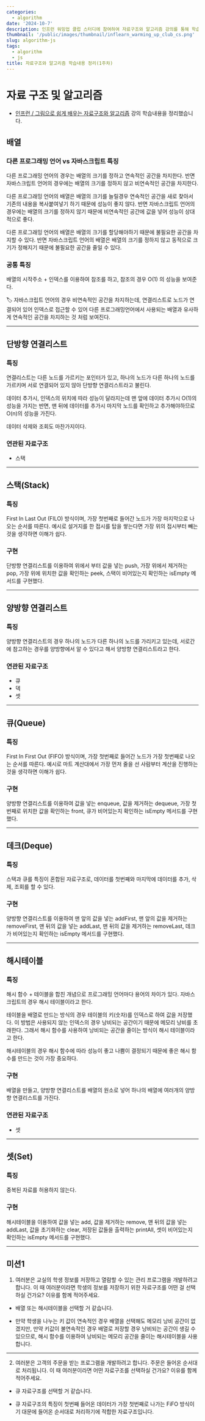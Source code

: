 ```yaml
---
categories:
  - algorithm
date: '2024-10-7'
description: 인프런 워밍업 클럽 스터디에 참여하여 자료구조와 알고리즘 강의를 통해 학습한 내용을 정리했습니다.
thumbnail: '/public/images/thumbnail/inflearn_warming_up_club_cs.png'
slug: algorithm-js
tags:
  - algorithm
  - js
title: 자료구조와 알고리즘 학습내용 정리(1주차)
---
```


# 자료 구조 및 알고리즘

- [인프런 / 그림으로 쉽게 배우는 자료구조와 알고리즘](https://www.inflearn.com/course/자료구조-알고리즘-기본) 강의 학습내용을 정리했습니다.

## 배열

### 다른 프로그래밍 언어 vs 자바스크립트 특징

다른 프로그래밍 언어의 경우는 배열의 크기를 정하고 연속적인 공간을 차지한다. 반면 자바스크립트 언어의 경우에는 배열의 크기를 정하지 않고 비연속적인 공간을 차지한다.

다른 프로그래밍 언어의 배열은 배열의 크기를 늘릴경우 연속적인 공간을 새로 찾아서 기존의 내용을 복사붙여넣기 하기 때문에 성능이 좋지 않다. 반면 자바스크립트 언어의 경우에는 배열의 크기를 정하지 않기 때문에 비연속적인 공간에 값을 넣어 성능이 상대적으로 좋다.

다른 프로그래밍 언어의 배열은 배열의 크기를 할당해야하기 때문에 불필요한 공간을 차지할 수 있다. 반면 자바스크립트 언어의 배열은 배열의 크기를 정하지 않고 동적으로 크기가 정해지기 때문에 불필요한 공간을 줄일 수 있다.

### 공통 특징

배열의 시작주소 + 인덱스를 이용하여 참조를 하고, 참조의 경우 O(1) 의 성능을 보여준다.

🏷 자바스크립트 언어의 경우 비연속적인 공간을 차지하는데, 연결리스트로 노드가 연결되어 있어 인덱스로 접근할 수 있어 다른 프로그래밍언어에서 사용되는 배열과 유사하게 연속적인 공간을 차지하는 것 처럼 보여진다.

---

## 단방향 연결리스트

### 특징

연결리스트는 다른 노드를 가르키는 포인터가 있고, 하나의 노드가 다른 하나의 노드를 가르키며 서로 연결되어 있지 않아 단방향 연결리스트라고 불린다.

데이터 추가시, 인덱스의 위치에 따라 성능이 달라지는데 맨 앞에 데이터 추가시 O(1)의 성능을 가지는 반면, 맨 뒤에 데이터를 추가시 마지막 노드를 확인하고 추가해야하므로 O(n)의 성능을 가진다.

데이터 삭제와 조회도 마찬가지이다.

### 연관된 자료구조

- 스택

---

## 스택(Stack)

### 특징

First In Last Out (FILO) 방식이며, 가장 첫번째로 들어간 노드가 가장 마지막으로 나오는 순서를 따른다. 예시로 설거지를 한 접시를 탑을 쌓는다면 가장 위의 접시부터 빼는 것을 생각하면 이해가 쉽다.

### 구현

단방향 연결리스트를 이용하여 위에서 부터 값을 넣는 push, 가장 위에서 제거하는 pop, 가장 위에 위치한 값을 확인하는 peek, 스택이 비어있는지 확인하는 isEmpty 메서드를 구현했다.

---

## 양방향 연결리스트

### 특징

양방향 연결리스트의 경우 하나의 노드가 다른 하나의 노드를 가리키고 있는데, 서로간에 참고하는 경우를 양방향에서 알 수 있다고 해서 양방향 연결리스트라고 한다.

### 연관된 자료구조

- 큐
- 덱
- 셋

---

## 큐(Queue)

### 특징

First In First Out (FIFO) 방식이며, 가장 첫번째로 들어간 노드가 가장 첫번째로 나오는 순서를 따른다. 예시로 마트 계산대에서 가장 먼저 줄을 선 사람부터 계산을 진행하는 것을 생각하면 이해가 쉽다.

### 구현

양방향 연결리스트를 이용하여 값을 넣는 enqueue, 값을 제거하는 dequeue, 가장 첫번째로 위치한 값을 확인하는 front, 큐가 비어있는지 확인하는 isEmpty 메서드를 구현했다.

---

## 데크(Deque)

### 특징

스택과 큐를 특징이 혼합된 자료구조로, 데이터를 첫번째와 마지막에 데이터를 추가, 삭제, 조회를 할 수 있다.

### 구현

양방향 연결리스트를 이용하여 맨 앞의 값을 넣는 addFirst, 맨 앞의 값을 제거하는 removeFirst, 맨 뒤의 값을 넣는 addLast, 맨 뒤의 값을 제거하는 removeLast, 데크가 비어있는지 확인하는 isEmpty 메서드를 구현했다.

---

## 해시테이블

### 특징

해시 함수 + 테이블을 합친 개념으로 프로그래밍 언어마다 용어의 차이가 있다. 자바스크립트의 경우 해시 테이블이라고 한다.

테이블을 배열로 만드는 방식의 경우 테이블의 키(숫자)를 인덱스로 하여 값을 저장했다. 이 방법은 사용되지 않는 인덱스의 경우 낭비되는 공간이기 때문에 메모리 낭비를 초래한다. 그래서 해시 함수를 사용하여 낭비되는 공간을 줄이는 방식이 해시 테이블이라고 한다.

해시테이블의 경우 해시 함수에 따라 성능이 좋고 나쁨이 결정되기 때문에 좋은 해시 함수를 만드는 것이 가장 중요하다.

### 구현

배열을 만들고, 양방향 연결리스트를 배열의 원소로 넣어 하나의 배열에 여러개의 양방향 연결리스트를 가진다.

### 연관된 자료구조

- 셋

---

## 셋(Set)

### 특징

중복된 자료를 허용하지 않는다.

### 구현

해시테이블을 이용하여 값을 넣는 add, 값을 제거하는 remove, 맨 뒤의 값을 넣는 addLast, 값을 초기화하는 clear, 저장된 값들을 출력하는 printAll, 셋이 비어있는지 확인하는 isEmpty 메서드를 구현했다.

---

## 미션1

1. 여러분은 교실의 학생 정보를 저장하고 열람할 수 있는 관리 프로그램을 개발하려고 합니다. 이 때 여러분이라면 학생의 정보를 저장하기 위한 자료구조를 어떤 걸 선택하실 건가요? 이유를 함께 적어주세요.

- 배열 또는 해시테이블을 선택할 거 같습니다.

- 만약 학생을 나누는 키 값이 연속적인 경우 배열을 선택해도 메모리 낭비 공간이 없겠지만, 만약 키값이 불연속적인 경우 배열로 저장할 경우 낭비되는 공간이 생길 수 있으므로, 해시 함수를 이용하여 낭비되는 메모리 공간을 줄이는 해시테이블을 사용합니다.

---

2. 여러분은 고객의 주문을 받는 프로그램을 개발하려고 합니다. 주문은 들어온 순서대로 처리됩니다. 이 때 여러분이라면 어떤 자료구조를 선택하실 건가요? 이유를 함께 적어주세요.

- 큐 자료구조를 선택할 거 같습니다.

- 큐 자료구조의 특징이 첫번째 들어온 데이터가 가장 첫번째로 나가는 FiFO 방식이기 대문에 들어온 순서대로 처리하기에 적합한 자료구조입니다.

